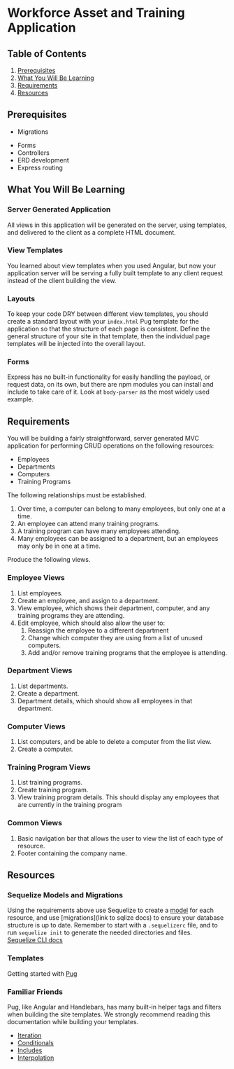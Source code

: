 # Workforce Asset and Training Application

## Table of Contents

1. [Prerequisites](#prerequisites)
1. [What You Will Be Learning](#what-you-will-be-learning)
1. [Requirements](#requirements)
1. [Resources](#resources)

## Prerequisites
* Migrations
<!-- * [View templates/Layouts](https://docs.asp.net/en/latest/mvc/views/overview.html) -->
* Forms
* Controllers
* ERD development
* Express routing
<!-- * Yeoman, and the ASP.NET generator, [installed](#installing-yeoman-and-the-aspnet-generator) -->

## What You Will Be Learning

### Server Generated Application

All views in this application will be generated on the server, using templates, and delivered to the client as a complete HTML document.

### View Templates

You learned about view templates when you used Angular, but now your application server will be serving a fully built template to any client request instead of the client building the view.

### Layouts
To keep your code DRY between different view templates, you should create a standard layout with your `index.html` Pug template for the application so that the structure of each page is consistent. Define the general structure of your site in that template, then the individual page templates will be injected into the overall layout.

### Forms

Express has no built-in functionality for easily handling the payload, or request data, on its own, but there are npm modules you can install and include to take care of it. Look at `body-parser` as the most widely used example.

## Requirements

You will be building a fairly straightforward, server generated MVC application for performing CRUD operations on the following resources:

* Employees
* Departments
* Computers
* Training Programs

The following relationships must be established.

1. Over time, a computer can belong to many employees, but only one at a time.
1. An employee can attend many training programs.
1. A training program can have many employees attending.
1. Many employees can be assigned to a department, but an employees may only be in one at a time.

Produce the following views.

### Employee Views

1. List employees.
1. Create an employee, and assign to a department.
1. View employee, which shows their department, computer, and any training programs they are attending.
1. Edit employee, which should also allow the user to:
    1. Reassign the employee to a different department
    1. Change which computer they are using from a list of unused computers.
    1. Add and/or remove training programs that the employee is attending.

### Department Views

1. List departments.
1. Create a department.
1. Department details, which should show all employees in that department.

### Computer Views

1. List computers, and be able to delete a computer from the list view.
1. Create a computer.

### Training Program Views

1. List training programs.
1. Create training program.
1. View training program details. This should display any employees that are currently in the training program

### Common Views

1. Basic navigation bar that allows the user to view the list of each type of resource.
1. Footer containing the company name.

## Resources

### Sequelize Models and Migrations

Using the requirements above use Sequelize to create a [model](http://docs.sequelizejs.com/manual/tutorial/models-definition.html) for each resource, and use [migrations](link to sqlize docs) to ensure your database structure is up to date. Remember to start with a `.sequelizerc` file, and to run `sequelize init` to generate the needed directories and files.   
[Sequelize CLI docs](https://github.com/sequelize/cli)

### Templates

Getting started with [Pug](https://pugjs.org/api/getting-started.html)

### Familiar Friends
Pug, like Angular and Handlebars, has many built-in helper tags and filters when building the site templates. We strongly recommend reading this documentation while building your templates.  
+ [Iteration](https://pugjs.org/language/iteration.html)  
+ [Conditionals](https://pugjs.org/language/conditionals.html)  
+ [Includes](https://pugjs.org/language/conditionals.html)  
+ [Interpolation](https://pugjs.org/language/interpolation.html)
